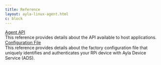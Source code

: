 ```yaml
---
title: Reference
layout: ayla-linux-agent.html
c: block
---
```


<div class="row hspace">
<div class="col-lg-3 col-md-5 col-sm-12">
<a href="/devices/ayla-linux-agent/reference/agent-api/">Agent API</a>
</div>
<div class="col-lg-9 col-md-7 col-sm-12">
This reference provides details about the API available to host applications.
</div>
</div>

<div class="row hspace">
<div class="col-lg-3 col-md-5 col-sm-12">
<a href="/devices/ayla-linux-agent/reference/configuration-file/">Configuration File</a>
</div>
<div class="col-lg-9 col-md-7 col-sm-12">
This reference provides details about the factory configuration file that uniquely identifies and authenticates your RPi device with Ayla Device Service (ADS).
</div>
</div>

